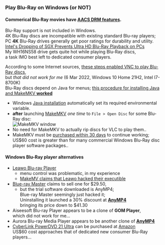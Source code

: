---
---
### Play Blu-Ray on Windows (or NOT)

#### Commerical Blu-Ray movies have [AACS DRM features](https://en.wikipedia.org/wiki/Blu-ray#Advanced_Access_Content_System).  
Blu-Ray support is not included in Windows.  
4K Blu-Ray discs are incompatible with existing standard Blu-ray players;  
PC **4K** Blu-Ray drives generally get poor ratings for durability and utility.  
[Intel's Dropping of SGX Prevents Ultra HD Blu-Ray Playback on PCs](https://tech.slashdot.org/story/22/01/14/1650202/intels-dropping-of-sgx-prevents-ultra-hd-blu-ray-playback-on-pcs)  
My WH16NS58 drive gets quite hot while playing Blu-Ray discs,  
 a task IMO best left to dedicated consumer players.  

According to some Internet sources, [these steps enabled VNC to play Blu-Ray discs](https://www.minitool.com/news/accs-decoding.html),  
but *that did not work for me* (6 Mar 2022, Windows 10 Home 21H2, Intel I7-8700K)  
Blu-Ray discs depend on Java for menus;  [this procedure for installing Java and MakeMKV **worked**](https://stolafcarleton.teamdynamix.com/TDClient/1893/StOlaf/KB/ArticleDet?ID=128854)  
* Windows [Java installation](https://www.java.com/en/download/) automatically set its required environmental variable.  
* **after** launching [MakeMKV](https://www.makemkv.com/download/) *one time* to `File > Open Disc` for some Blu-Ray disc:  
![MakeMKV window](/static/images/MakeMKV.png)  
* No need for MakeMKV to actually rip discs for VLC to play them..   
* MakeMKV must be [purchased within 30 days](https://www.makemkv.com/buy/) to continue working;  
  US$60 cost is greater than for many commercial Windows Blu-Ray disc player software packages..  

#### Windows Blu-Ray player alternatives
* [Leawo Blu-ray Player](https://www.leawo.com/blu-ray-player/user-guide.html)  
  - menu control was problematic, in my experience
  - [MakeMV claims that Leawo hacked their executible](https://forum.makemkv.com/forum/viewtopic.php?f=5&p=5790#p5790)  
* [Blue-ray Master](https://www.bluraycopys.com) claims to sell one for $29.50,  
  - but the trial software downloaded is AnyMP4;  
    Blue-ray Master seemingly just hacked it;  
    Uninstalling it launched a 30% discount at [**AnyMP4**](https://www.anymp4.com/blu-ray-player)  
    bringing its price down to $41.30  
* Aiseesoft Blu-ray Player appears to be a clone of **GOM Player**,  
  which did not work for me...  
* Aurora Blu-ray Media Player appears to be another clone of [**AnyMP4**](https://www.anymp4.com/blu-ray-player)
* [CyberLink PowerDVD 21 Ultra](https://www.cyberlink.com/store/powerdvd-ultra/buy_en_US.html) can be purchased at [Amazon](https://www.amazon.com/dp/B095J3GJMM)  
  US$60 cost approaches that of dedicated new consumer Blu-Ray players...  

    
